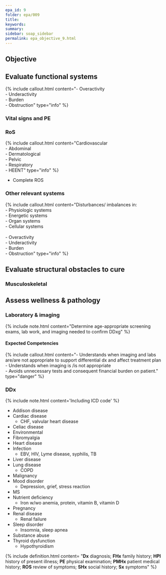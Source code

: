 ```yaml
---
epa_id: 9
folder: epa/009
title: 
keywords: 
summary: 
sidebar: soap_sidebar
permalink: epa_objective_9.html
---
```

## Objective
## Evaluate functional systems
{% include callout.html content="- Overactivity<br>- Underactivity<br>- Burden<br>- Obstruction" type="info" %}
  
### Vital signs and PE

### RoS
{% include callout.html content="Cardiovascular<br>- Abdominal<br> - Dermatological<br> - Pelvic<br>- Respiratory<br>- HEENT" type="info" %}
- Complete ROS 

### Other relevant systems
{% include callout.html content="Disturbances/ imbalances in:<br>- Physiologic systems<br>- Energetic systems<br>- Organ systems<br>- Cellular systems<br><br>- Overactivity<br>- Underactivity<br>- Burden<br>- Obstruction" type="info" %}

## Evaluate structural obstacles to cure

### Musculoskeletal


## Assess wellness & pathology


### Laboratory & imaging
{% include note.html content="Determine age-appropriate screening exams, lab work, and imaging needed to confirm DDxg" %}


#### Expected Competencies
{% include callout.html content="- Understands when imaging and labs are/are not appropriate to support differential dx and affect treatment plan<br>- Understands when imaging is /is not appropriate<br>- Avoids unnecessary tests and consequent financial burden on patient." type="danger" %}

### DDx
{% include note.html content='Including ICD code' %}
- Addison disease 
- Cardiac disease
  - CHF, valvular heart disease 
- Celiac disease 
- Environmental
- Fibromyalgia 
- Heart disease 
- Infection
  - EBV, HIV, Lyme disease, syphilis, TB
- Liver disease 
- Lung disease 
  - COPD
- Malignancy 
- Mood disorder
  - Depression, grief, stress reaction
- MS 
- Nutrient deficiency 
  - Iron w/wo anemia, protein, vitamin B, vitamin D
- Pregnancy
- Renal disease 
  - Renal failure
- Sleep disorder
  - Insomnia, sleep apnea
- Substance abuse  
- Thyroid dysfunction
  - Hypothyroidism

{% include definition.html content= "**Dx** diagnosis; **FHx** family history; **HPI** history of present illness; **PE** physical examination; **PMHx** patient medical history; **ROS** review of symptoms; **SHx** social history; **Sx** symptoms" %}

